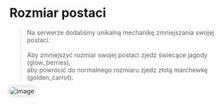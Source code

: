<style>
img:not(.medium-zoom-image--opened):not(.navbar-link-icon) {
    max-width: 40%;
    margin: 0 8px 4px 0;
    box-shadow: 0 0 6px 4px rgba(0, 0, 0, .1);
    border-radius: 10px;
}
</style>


# Rozmiar postaci

> Na serwerze dodaliśmy unikalną mechanikę <span class="blue">zmniejszania swojej postaci</span>.  
> <br> Aby zmniejszyć rozmiar swojej postaci zjedz <span class="blue">świecące jagody </span>(glow_berries), <br>aby powrócić do normalnego rozmiaru zjedz  <span class="blue">złotą marchewkę </span>(golden_carrot).

![image](https://github.com/user-attachments/assets/2b3278cb-a62d-4f7d-8f73-6fffd8753d44)


